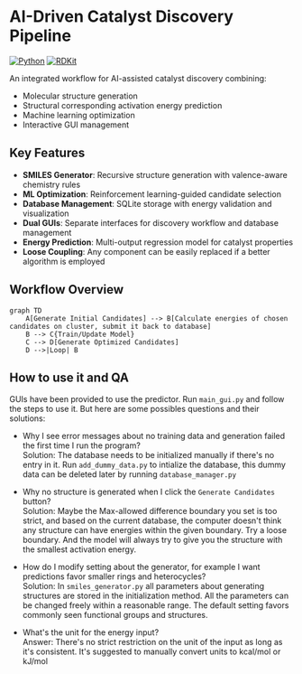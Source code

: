 # AI-Driven Catalyst Discovery Pipeline

[![Python](https://img.shields.io/badge/Python-3.8%2B-blue)](https://www.python.org/)
[![RDKit](https://img.shields.io/badge/RDKit-2023.03.1-green)](https://www.rdkit.org/)

An integrated workflow for AI-assisted catalyst discovery combining:
- Molecular structure generation
- Structural corresponding activation energy prediction
- Machine learning optimization
- Interactive GUI management

## Key Features
- **SMILES Generator**: Recursive structure generation with valence-aware chemistry rules
- **ML Optimization**: Reinforcement learning-guided candidate selection
- **Database Management**: SQLite storage with energy validation and visualization
- **Dual GUIs**: Separate interfaces for discovery workflow and database management
- **Energy Prediction**: Multi-output regression model for catalyst properties
- **Loose Coupling**: Any component can be easily replaced if a better algorithm is employed

## Workflow Overview
```mermaid
graph TD
    A[Generate Initial Candidates] --> B[Calculate energies of chosen candidates on cluster, submit it back to database]
    B --> C{Train/Update Model}
    C --> D[Generate Optimized Candidates]
    D -->|Loop| B
```

## How to use it and QA
GUIs have been provided to use the predictor. Run `main_gui.py` and follow the steps to use it. But here are some possibles questions and their solutions:
 - Why I see error messages about no training data and generation failed the first time I run the program?<br>
   Solution: The database needs to be initialized manually if there's no entry in it. Run `add_dummy_data.py` to intialize the database, this dummy data can be deleted later by running `database_manager.py`
   
 - Why no structure is generated when I click the `Generate Candidates` button? <br>
   Solution: Maybe the Max-allowed difference boundary you set is too strict, and based on the current database, the computer doesn't think any structure can have energies within the given boundary.
   Try a loose boundary. And the model will always try to give you the structure with the smallest activation energy.

 - How do I modify setting about the generator, for example I want predictions favor smaller rings and heterocycles? <br>
   Solution: In `smiles_generator.py` all parameters about generating structures are stored in the initialization method. All the parameters can be changed freely within a reasonable range.
   The default setting favors commonly seen functional groups and structures.

 - What's the unit for the energy input? <br>
   Answer: There's no strict restriction on the unit of the input as long as it's consistent. It's suggested to manually convert units to kcal/mol or kJ/mol
